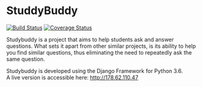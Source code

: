 # StuddyBuddy
[![Build Status](https://travis-ci.org/torsrex/StuddyBuddy.svg?branch=master)](https://travis-ci.org/torsrex/StuddyBuddy)
<a href='https://coveralls.io/github/torsrex/StuddyBuddy?branch=master'><img src='https://coveralls.io/repos/github/torsrex/StuddyBuddy/badge.svg?branch=master' alt='Coverage Status' /></a>

Studybuddy is a project that aims to help students ask and answer questions. What sets it apart from other similar projects, is its ability to help you find similar questions, thus eliminating the need to repeatedly ask the same question. 

Studybuddy is developed using the Django Framework for Python 3.6.<br>
A live version is accessible here: http://178.62.110.47


